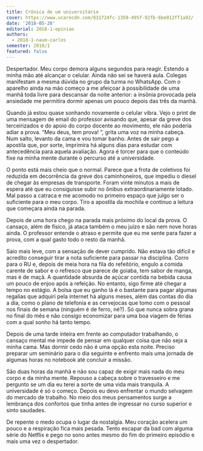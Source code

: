 ```yaml
---
title: Crônica de um universitário
cover: https://www.ucarecdn.com/831724fc-1359-495f-92fb-6be012ff1a92/
date: '2018-05-28'
editorial: 2018-1-opiniao
authors:
  - 2018-1-naum-carlos
semester: 2018/1
featured: false
---
```

Despertador. Meu corpo demora alguns segundos para reagir. Estendo a minha mão até alcançar o celular. Ainda não sei se haverá aula. Colegas manifestam a mesma dúvida no grupo da turma no WhatsApp. Com o aparelho ainda na mão começo a me afeiçoar à possibilidade de uma manhã toda livre para descansar da noite anterior: a insônia provocada pela ansiedade me permitira dormir apenas um pouco depois das três da manhã.



Quando já estou quase sonhando novamente o celular vibra. Vejo o print de uma mensagem de email do professor avisando que, apesar da greve dos terceirizados e do apoio do corpo docente ao movimento, ele não poderia adiar a prova. “Meu deus, tem prova! ”, grita uma voz na minha cabeça. Num salto, levanto da cama e vou tomar banho. Antes de sair pego a apostila que, por sorte, imprimira há alguns dias para estudar com antecedência para aquela avaliação. Agora é torcer para que o conteúdo fixe na minha mente durante o percurso até a universidade.



O ponto está mais cheio que o normal. Parece que a frota de coletivos foi reduzida em decorrência da greve dos caminhoneiros, que impediu o diesel de chegar às empresas de transporte. Foram vinte minutos a mais de espera até que eu consiguisse subir no ônibus extraordinariamente lotado. Mal passo a catraca e me acomodo no primeiro espaço que julgo ser o suficiente para o meu corpo. Tiro a apostila da mochila e continuo a leitura que começara ainda na parada.



Depois de uma hora chego na parada mais próximo do local da prova. O cansaço, além de físico, já ataca também o meu juízo e são nem nove horas ainda. O professor entende o atraso e permite que eu me sente para fazer a prova, com a qual gasto todo o resto da manhã.



Saio mais leve, com a sensação de dever cumprido. Não estava tão difícil e acredito conseguir tirar a nota suficiente para passar na disciplina. Corro para o RU e, depois de meia hora na fila do refeitório, engulo a comida carente de sabor e o refresco que parece de goiaba, tem sabor de manga, mas é de maçã. A quantidade absurda de açúcar contida na bebida causa um pouco de enjoo após a refeição. No entanto, sigo firme até chegar a tempo no estágio. A bolsa que eu ganho lá é o bastante para pagar algumas regalias que adquiri pela internet há alguns meses, além das contas do dia a dia, como o plano de telefonia e as cervejocas que tomo com o pessoal nos finais de semana (ninguém é de ferro, né?). Só que nunca sobra grana no final do mês e não consigo economizar para uma boa viagem de férias com a qual sonho há tanto tempo.



Depois de uma tarde inteira em frente ao computador trabalhando, o cansaço mental me impede de pensar em qualquer coisa que não seja a minha cama. Mas dormir cedo não é uma opção esta noite. Preciso preparar um seminário para o dia seguinte e enfrento mais uma jornada de algumas horas no notebook até concluir a missão.



São duas horas da manhã e não sou capaz de exigir mais nada do meu corpo e da minha mente. Repouso a cabeça sobre o travesseiro e me pergunto se um dia eu terei a sorte de uma vida mais tranquila. A universidade é só o começo. Depois eu devo enfrentar o mundo selvagem do mercado de trabalho. No meio dos meus pensamentos surge a lembrança dos confortos que tinha antes de ingressar no curso superior e sinto saudades.



De repente o medo ocupa o lugar da nostalgia. Meu coração acelera um pouco e a respiração fica mais pesada. Tento escapar da bad com alguma série do Netflix e pego no sono antes mesmo do fim do primeiro episódio e mais uma vez o despertador.
